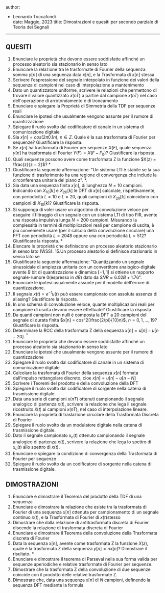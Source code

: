 author:

- Leonardo Toccafondi   
  date: Maggio, 2023
  title: Dimostrazioni e quesiti per secondo parziale di Teoria dei Segnali

---

## QUESITI

1. Enunciare le proprietà che devono essere soddisfatte affinché un processo aleatorio sia stazionario in senso lato
2. Enunciare la relazione tra le trasformate di Fourier della sequenza somma $y[n]$ di una sequenza data $x[n]$, e la Trasformata di $x[n]$ stessa
3. Scrivere l'espressione del segnale interpolato in funzione dei valori della sequenza di campioni nel caso di Interpolazione a mantenimento
4. Dato un quantizzatore uniforme, scrivere le relazioni che permettono di trovare il valore quantizzato $\hat{x}(nT)$ a partire dal campione $x(nT)$ nel caso dell'operazione di arrotondamento e di troncamento
5. Enunciare e spiegare la Proprietà di Simmetria della TDF per sequenze reali
6. Enunciare le ipotesi che usualmente vengono assunte per il rumore di quantizzazione
7. Spiegare il ruolo svolto dal codificatore di canale in un sistema di comunicazione digitale
8. Sia $x[n] = cos(2\pi 0.1 n), \ n ∈ Z$. Quale è la sua trasformata di Fourier per sequenze? Giustificare la risposta.
9. Se $x[n]$ ha trasformata di Fourier per sequenze $X(F)$, quale sequenza $y[n]$ ha trasformata di Fourier $Y(F) = X(F − F_0)$? Giustificare la risposta.
10. Quali sequenze possono avere come trasformata Z la funzione $X(z) = \frac{z}{z − 2}$? $*$
11. Giustificare la seguente affermazione: "Un sistema LTI è stabile se la sua funzione di trasferimento ha una regione di convergenza che include la circonferenza unitaria del piano z". $*$.
12. Sia data una sequenza finita $x[n]$, di lunghezza $N = 10$ campioni. Indicando con $X_{10}[k]$ e $X_{20}[k]$ le DFT di $x[n]$ calcolate, rispettivamente, con periodicità $L = 10$ e $L = 20$, quali campioni di $X_{20}[k]$ coincidono con campioni di $X_{10}[k]$? Giustificare la risposta.
13. Si supponga di voler usare un algoritmo di convoluzione veloce per eseguire il filtraggio di un segnale con un sistema LTI di tipo FIR, avente una risposta impulsiva lunga $N = 200$ campioni. Misurando la complessità in termini di moltiplicazioni reali per campione di uscita, è più conveniente usare (per il calcolo della convoluzione circolare) una FFT con periodicità $L = 2048$ oppure una con periodicità $L = 512$? Giustificare la risposta. $*$
14. Elencare le proprietà che definiscono un processo aleatorio stazionario in senso lato (WSS).
15.Un processo aleatorio si definisce stazionario in senso lato se
16. Giustificare la seguente affermazione: "Quantizzando un segnale sinusoidale di ampiezza unitaria con un convertitore analogico-digitale avente $B$ bit di quantizzazione e dinamica $[−1, 1]$ si ottiene un rapporto segnale-rumore 0(espresso in $dB$) dato da $SN R ≈ 6.02B + 1.76$".
17. Enunciare le ipotesi usualmente assunte per il modello dell'errore di quantizzazione.
18. Il segnale $x(t) = e^{−t} u(t)$ può essere campionato con assoluta assenza di aliasing? Giustificare la risposta.
19. In uno schema di convoluzione veloce, quante moltiplicazioni reali per campione di uscita devono essere effettuate? Giustificare la risposta
20. Da quanti campioni non nulli è composta la DFT a 20 campioni del segnale di durata finita $x[n] = cos^2(\frac{2\pi}{10}n)$, $n = 0, 1, . . . , 19$? Giustificare la risposta.
21. Determinare la ROC della trasformata Z della sequenza $x[n] = u[n] − u[n − 20]$. $^*$
22. Enunciare le proprietà che devono essere soddisfatte affinché un processo aleatorio sia stazionario in senso lato
23. Enunciare le ipotesi che usualmente vengono assunte per il rumore di quantizzazione
24. Spiegare il ruolo svolto dal codificatore di canale in un sistema di comunicazione digitale
25. Calcolare la trasfornata di Fourier della sequenza $x[n]$ formata dall'impulso rettangolare discreto, cioe $x[n]= u[n]-u[n-N]$
26. Scrivere i Teoremi del prodotto e della convoluzione della DFT
27. Spiegare il ruolo svolto dal codificatore di sorgente nella catena di trasmissione digitale.
28. Data una serie di campioni $x(nT)$ ottenuti campionando il segnale analogico di partenza $x(t)$, scrivere la relazione che lega il segnale ricostruito $\hat{x}(t)$ ai campioni $x(nT)$, nel caso di interpolazione lineare. 
29. Enunciare la proprietà di traslazione circolare della Trasformata Discreta di Fourier
30. Spiegare il ruolo svolto da un modulatore digitale nella catena di trasmissione digitale.
31. Dato il segnale campionato $x_c(t)$ ottenuto campionando il segnale analogico di partenza $x(t)$, scrivere la relazione che lega lo spettro di $x_c(t)$ allo spettro di $x(t)$.
32. Enunciare e spiegare la condizione di convergenza della Trasformata di Fourier per sequenze
33. Spiegare il ruolo svolto da un codificatore di sorgente nella catena di trasmissione digitale.


## DIMOSTRAZIONI

1. Enunciare e dimostrare il Teorema del prodotto della TDF di una sequenza
2. Enunciare e dimostrare la relazione che esiste tra la trasformata di Fourier di una sequenza $x[n]$ ottenuta per campionamento di un segnale continuo $x(t)$, e la Trasformata di Fourier di $x(t)$stesso
3. Dimostrare che dalla relazione di antitrasformata discreta di Fourier discende la relazione di trasformata discreta di Fourier
4. Enunciare e dimostrare il Teorema della convoluzione della Trasformata discreta di Fourier
5. Data la sequenza x[n], avente come trasformata Z la funzione $X(z)$, quale è la trasformata Z della sequenza $y[n] = n x[n]$? Dimostrare il risultato. $*$
6. Enunciare e dimostrare il teorema di Parseval nella sua forma valida per sequenze aperiodiche e relative trasformate di Fourier per sequenze.
7. Dimostrare che la trasformata Z della convoluzione di due sequenze coincide con il prodotto delle relative trasformate Z.
8. Dimostrare che, data una sequenza $x[n]$ di $N$ campioni, definendo la sequenza DFT mediante la formula